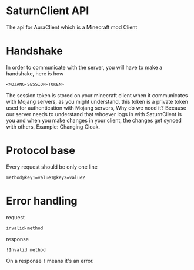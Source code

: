 # SaturnClient API

The api for AuraClient which is a Minecraft mod Client

# Handshake
In order to communicate with the server, you will have to make a handshake, here is how
```
<MOJANG-SESSION-TOKEN>
```
The session token is stored on your minecraft client when it communicates with Mojang servers, as you might understand, this token is a private token used for authentication with Mojang servers, Why do we need it? Because our server needs to understand that whoever logs in with SaturnClient is you and when you make changes in your client, the changes get synced with others, Example: Changing Cloak.

# Protocol base
Every request should be only one line

```
method@key1=value1@key2=value2
```

# Error handling
request
```
invalid-method
```
response
```
!Invalid method
```
On a response `!` means it's an error.
